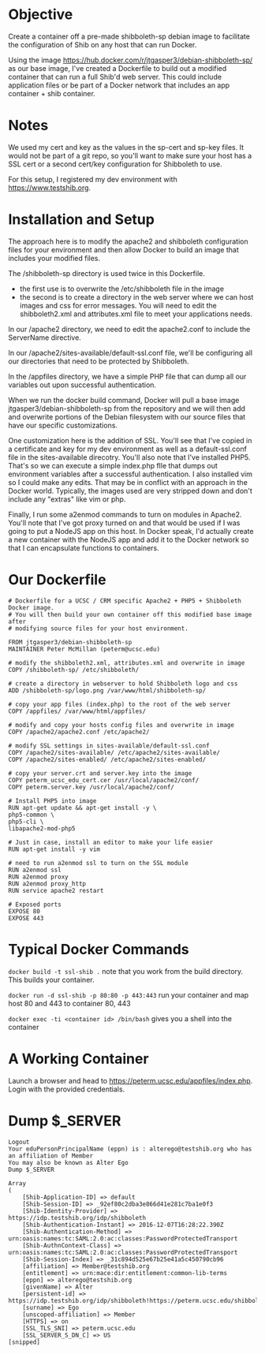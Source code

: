 # Objective
Create a container off a pre-made shibboleth-sp debian image to facilitate the configuration of Shib on any host that can run Docker.

Using the image https://hub.docker.com/r/jtgasper3/debian-shibboleth-sp/ as our base image, I've created a Dockerfile to build out a modified container that can run a full Shib'd web server. This could include application files or be part of a Docker network that includes an app container + shib container.

# Notes
We used my cert and key as the values in the sp-cert and sp-key files. It would not be part of a git repo, so you'll want to make sure your host has a SSL cert or a second cert/key configuration for Shibboleth to use.

For this setup, I registered my dev environment with https://www.testshib.org. 

# Installation and Setup
The approach here is to modify the apache2 and shibboleth configuration files for your environment and then allow Docker to build an image that includes your modified files.

The /shibboleth-sp directory is used twice in this Dockerfile. 
- the first use is to overwrite the /etc/shibboleth file in the image
- the second is to create a directory in the web server where we can host images and css for error messages.
You will need to edit the shibboleth2.xml and attributes.xml file to meet your applications needs.

In our /apache2 directory, we need to edit the apache2.conf to include the ServerName directive.

In our /apache2/sites-available/default-ssl.conf file, we'll be configuring all our directories that need to be protected by Shibboleth. 

In the /appfiles directory, we have a simple PHP file that can dump all our variables out upon successful authentication.

When we run the docker build command, Docker will pull a base image jtgasper3/debian-shibboleth-sp from the repository and we will then add and overwrite portions of the Debian filesystem with our source files that have our specific customizations. 

One customization here is the addition of SSL. You'll see that I've copied in a certificate and key for my dev environment as well as a default-ssl.conf file in the sites-available direcotry. You'll also note that I've installed PHP5. That's so we can execute a simple index.php flle that dumps out environment variables after a successful authentication. I also installed vim so I could make any edits. That may be in conflict with an approach in the Docker world. Typically, the images used are very stripped down and don't include any "extras" like vim or php.

Finally, I run some a2enmod commands to turn on modules in Apache2. You'll note that I've got proxy turned on and that would be used if I was going to put a NodeJS app on this host. In Docker speak, I'd actually create a new container with the NodeJS app and add it to the Docker network so that I can encapsulate functions to containers.

# Our Dockerfile
```
# Dockerfile for a UCSC / CRM specific Apache2 + PHP5 + Shibboleth Docker image.
# You will then build your own container off this modified base image after
# modifying source files for your host environment.

FROM jtgasper3/debian-shibboleth-sp
MAINTAINER Peter McMillan (peterm@ucsc.edu)

# modify the shibboleth2.xml, attributes.xml and overwrite in image
COPY /shibboleth-sp/ /etc/shibboleth/

# create a directory in webserver to hold Shibboleth logo and css
ADD /shibboleth-sp/logo.png /var/www/html/shibboleth-sp/

# copy your app files (index.php) to the root of the web server
COPY /appfiles/ /var/www/html/appfiles/

# modify and copy your hosts config files and overwrite in image
COPY /apache2/apache2.conf /etc/apache2/

# modify SSL settings in sites-available/default-ssl.conf
COPY /apache2/sites-available/ /etc/apache2/sites-available/
COPY /apache2/sites-enabled/ /etc/apache2/sites-enabled/

# copy your server.crt and server.key into the image
COPY peterm_ucsc_edu_cert.cer /usr/local/apache2/conf/
COPY peterm.server.key /usr/local/apache2/conf/

# Install PHP5 into image
RUN apt-get update && apt-get install -y \
php5-common \
php5-cli \
libapache2-mod-php5

# Just in case, install an editor to make your life easier
RUN apt-get install -y vim

# need to run a2enmod ssl to turn on the SSL module
RUN a2enmod ssl
RUN a2enmod proxy
RUN a2enmod proxy_http
RUN service apache2 restart

# Exposed ports
EXPOSE 80
EXPOSE 443
```

# Typical Docker Commands
`docker build -t ssl-shib .`  note that you work from the build directory. This builds your container.

`docker run -d ssl-shib -p 80:80 -p 443:443`  run your container and map host 80 and 443 to container 80, 443

`docker exec -ti <container id> /bin/bash`  gives you a shell into the container

# A Working Container
Launch a browser and head to https://peterm.ucsc.edu/appfiles/index.php. Login with the provided credentials.


# Dump $_SERVER
```Hello world ! You are authenticated.
Logout
Your eduPersonPrincipalName (eppn) is : alterego@testshib.org who has an affiliation of Member
You may also be known as Alter Ego
Dump $_SERVER 

Array
(
    [Shib-Application-ID] => default
    [Shib-Session-ID] => _92ef80c2dba3e866d41e281c7ba1e0f3
    [Shib-Identity-Provider] => https://idp.testshib.org/idp/shibboleth
    [Shib-Authentication-Instant] => 2016-12-07T16:28:22.390Z
    [Shib-Authentication-Method] => urn:oasis:names:tc:SAML:2.0:ac:classes:PasswordProtectedTransport
    [Shib-AuthnContext-Class] => urn:oasis:names:tc:SAML:2.0:ac:classes:PasswordProtectedTransport
    [Shib-Session-Index] => _31c894d525e67b25e41a5c450790cb96
    [affiliation] => Member@testshib.org
    [entitlement] => urn:mace:dir:entitlement:common-lib-terms
    [eppn] => alterego@testshib.org
    [givenName] => Alter
    [persistent-id] => https://idp.testshib.org/idp/shibboleth!https://peterm.ucsc.edu/shibboleth!vHH8PFpA+EFa/7Suj73mBF0lQpI=
    [surname] => Ego
    [unscoped-affiliation] => Member
    [HTTPS] => on
    [SSL_TLS_SNI] => peterm.ucsc.edu
    [SSL_SERVER_S_DN_C] => US
[snipped]
```

